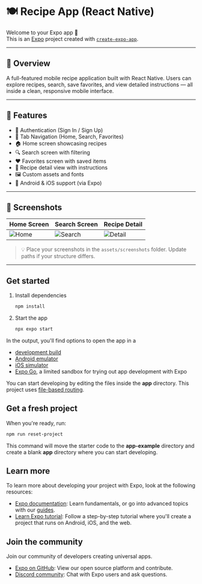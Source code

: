 # 🍽️ Recipe App (React Native)

Welcome to your Expo app 👋  
This is an [Expo](https://expo.dev) project created with [`create-expo-app`](https://www.npmjs.com/package/create-expo-app).

---

## 📱 Overview

A full-featured mobile recipe application built with React Native. Users can explore recipes, search, save favorites, and view detailed instructions — all inside a clean, responsive mobile interface.

---

## 🎯 Features

- 🔐 Authentication (Sign In / Sign Up)
- 🧭 Tab Navigation (Home, Search, Favorites)
- 🏠 Home screen showcasing recipes
- 🔍 Search screen with filtering
- ❤️ Favorites screen with saved items
- 📖 Recipe detail view with instructions
- 🖼️ Custom assets and fonts
- 📲 Android & iOS support (via Expo)

---

## 📸 Screenshots

| Home Screen | Search Screen | Recipe Detail |
|-------------|----------------|----------------|
| ![Home](./assets/screenshots/home.png) | ![Search](./assets/screenshots/search.png) | ![Detail](./assets/screenshots/detail.png) |

> 💡 Place your screenshots in the `assets/screenshots` folder. Update paths if your structure differs.

---
## Get started

1. Install dependencies

   ```bash
   npm install
   ```

2. Start the app

   ```bash
   npx expo start
   ```

In the output, you'll find options to open the app in a

- [development build](https://docs.expo.dev/develop/development-builds/introduction/)
- [Android emulator](https://docs.expo.dev/workflow/android-studio-emulator/)
- [iOS simulator](https://docs.expo.dev/workflow/ios-simulator/)
- [Expo Go](https://expo.dev/go), a limited sandbox for trying out app development with Expo

You can start developing by editing the files inside the **app** directory. This project uses [file-based routing](https://docs.expo.dev/router/introduction).

## Get a fresh project

When you're ready, run:

```bash
npm run reset-project
```

This command will move the starter code to the **app-example** directory and create a blank **app** directory where you can start developing.

## Learn more

To learn more about developing your project with Expo, look at the following resources:

- [Expo documentation](https://docs.expo.dev/): Learn fundamentals, or go into advanced topics with our [guides](https://docs.expo.dev/guides).
- [Learn Expo tutorial](https://docs.expo.dev/tutorial/introduction/): Follow a step-by-step tutorial where you'll create a project that runs on Android, iOS, and the web.

## Join the community

Join our community of developers creating universal apps.

- [Expo on GitHub](https://github.com/expo/expo): View our open source platform and contribute.
- [Discord community](https://chat.expo.dev): Chat with Expo users and ask questions.
